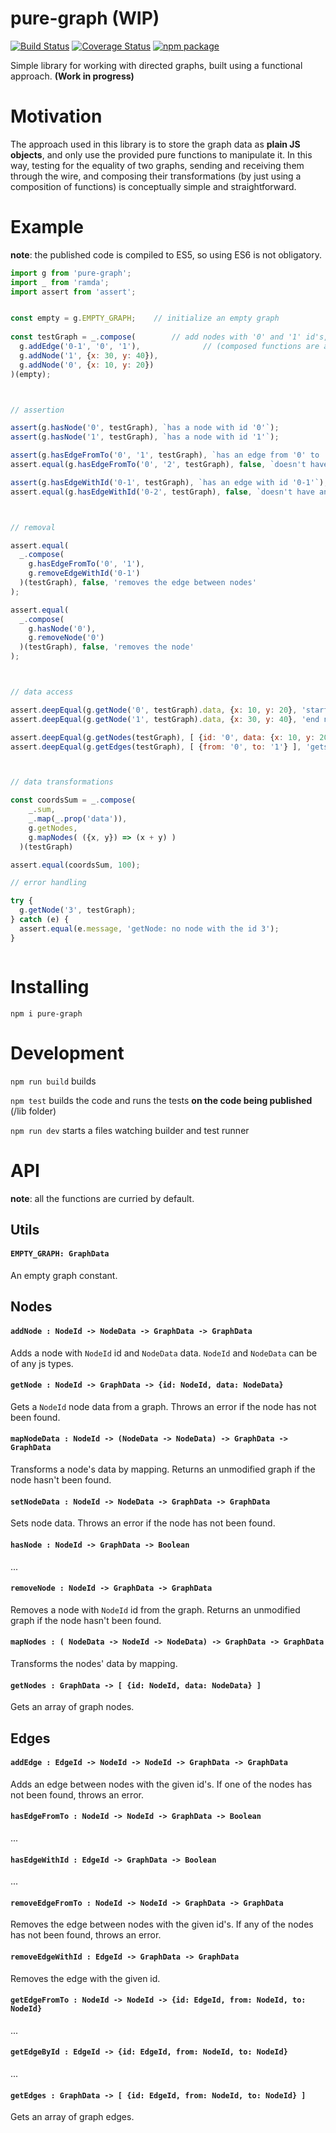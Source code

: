 # pure-graph (WIP)
[![Build Status](https://travis-ci.org/Naissur/pure-graph.svg?branch=master)](https://travis-ci.org/Naissur/pure-graph)
[![Coverage Status](https://coveralls.io/repos/Naissur/pure-graph/badge.svg?branch=master&service=github)](https://coveralls.io/github/Naissur/pure-graph?branch=master)
[![npm package](https://badge.fury.io/js/pure-graph.svg)](https://www.npmjs.com/package/pure-graph)

Simple library for working with directed graphs, built using a functional approach. **(Work in progress)**

# Motivation

The approach used in this library is to store the graph data as **plain JS objects**, and only use the provided pure functions to manipulate it. In this way, testing for the equality of two graphs, sending and receiving them through the wire, and composing their transformations (by just using a composition of functions) is conceptually simple and straightforward.

# Example

**note**: the published code is compiled to ES5, so using ES6 is not obligatory.


```javascript
import g from 'pure-graph';
import _ from 'ramda';
import assert from 'assert';


const empty = g.EMPTY_GRAPH;    // initialize an empty graph
  
const testGraph = _.compose(        // add nodes with '0' and '1' id's, and an edge between them
  g.addEdge('0-1', '0', '1'),              // (composed functions are applied from the last to the first)
  g.addNode('1', {x: 30, y: 40}),
  g.addNode('0', {x: 10, y: 20})
)(empty);



// assertion

assert(g.hasNode('0', testGraph), `has a node with id '0'`);
assert(g.hasNode('1', testGraph), `has a node with id '1'`);

assert(g.hasEdgeFromTo('0', '1', testGraph), `has an edge from '0' to '1'`);
assert.equal(g.hasEdgeFromTo('0', '2', testGraph), false, `doesn't have an edge from '0' to '2'`);

assert(g.hasEdgeWithId('0-1', testGraph), `has an edge with id '0-1'`);
assert.equal(g.hasEdgeWithId('0-2', testGraph), false, `doesn't have an edge with id '0-2'`);



// removal

assert.equal(
  _.compose(
    g.hasEdgeFromTo('0', '1'),
    g.removeEdgeWithId('0-1')
  )(testGraph), false, 'removes the edge between nodes'
);

assert.equal(
  _.compose(
    g.hasNode('0'),
    g.removeNode('0')
  )(testGraph), false, 'removes the node'
);



// data access

assert.deepEqual(g.getNode('0', testGraph).data, {x: 10, y: 20}, 'start node data has been stored');
assert.deepEqual(g.getNode('1', testGraph).data, {x: 30, y: 40}, 'end node data has been stored');

assert.deepEqual(g.getNodes(testGraph), [ {id: '0', data: {x: 10, y: 20}}, {id: '1', data: {x: 30, y: 40}} ], 'gets a nodes array');
assert.deepEqual(g.getEdges(testGraph), [ {from: '0', to: '1'} ], 'gets an edges array');



// data transformations

const coordsSum = _.compose(
    _.sum,
    _.map(_.prop('data')),
    g.getNodes,
    g.mapNodes( ({x, y}) => (x + y) )
  )(testGraph)

assert.equal(coordsSum, 100);

// error handling

try {
  g.getNode('3', testGraph);    
} catch (e) {
  assert.equal(e.message, 'getNode: no node with the id 3');
}



```

# Installing

`npm i pure-graph`

# Development

`npm run build` builds

`npm test` builds the code and runs the tests **on the code being published** (/lib folder)

`npm run dev` starts a files watching builder and test runner


# API

**note**: all the functions are curried by default.

## Utils

#### `EMPTY_GRAPH: GraphData`

An empty graph constant.

## Nodes

#### `addNode : NodeId -> NodeData -> GraphData -> GraphData`

Adds a node with `NodeId` id and `NodeData` data. `NodeId` and `NodeData` can be of any js types.


#### `getNode : NodeId -> GraphData -> {id: NodeId, data: NodeData}`

Gets a `NodeId` node data from a graph. Throws an error if the node has not been found.

#### `mapNodeData : NodeId -> (NodeData -> NodeData) -> GraphData -> GraphData`

Transforms a node's data by mapping. Returns an unmodified graph if the node hasn't been found.

#### `setNodeData : NodeId -> NodeData -> GraphData -> GraphData`

Sets node data. Throws an error if the node has not been found.

#### `hasNode : NodeId -> GraphData -> Boolean`

...

#### `removeNode : NodeId -> GraphData -> GraphData`

Removes a node with `NodeId` id from the graph. Returns an unmodified graph if the node hasn't been found.

#### `mapNodes : ( NodeData -> NodeId -> NodeData) -> GraphData -> GraphData`

Transforms the nodes' data by mapping.

#### `getNodes : GraphData -> [ {id: NodeId, data: NodeData} ]`

Gets an array of graph nodes.


## Edges

#### `addEdge : EdgeId -> NodeId -> NodeId -> GraphData -> GraphData`

Adds an edge between nodes with the given id's. If one of the nodes has not been found, throws an error.

#### `hasEdgeFromTo : NodeId -> NodeId -> GraphData -> Boolean`

...

#### `hasEdgeWithId : EdgeId -> GraphData -> Boolean`

...

#### `removeEdgeFromTo : NodeId -> NodeId -> GraphData -> GraphData`

Removes the edge between nodes with the given id's. If any of the nodes has not been found, throws an error.

#### `removeEdgeWithId : EdgeId -> GraphData -> GraphData`

Removes the edge with the given id.

#### `getEdgeFromTo : NodeId -> NodeId -> {id: EdgeId, from: NodeId, to: NodeId}`

...

#### `getEdgeById : EdgeId -> {id: EdgeId, from: NodeId, to: NodeId}`

...

#### `getEdges : GraphData -> [ {id: EdgeId, from: NodeId, to: NodeId} ]`

Gets an array of graph edges.


